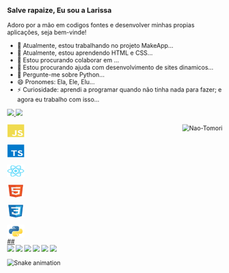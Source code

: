 ### Salve rapaize, Eu sou a Larissa
Adoro por a mão em codigos fontes e desenvolver minhas propias aplicações, seja bem-vinde! 
- 🔭 Atualmente, estou trabalhando no projeto MakeApp...
- 🌱 Atualmente, estou aprendendo HTML e CSS...
- 👯 Estou procurando colaborar em ...
- 🤔 Estou procurando ajuda com desenvolvimento de sites dinamicos...
- 💬 Pergunte-me sobre Python...
- 😄 Pronomes: Ela, Ele, Elu...
- ⚡ Curiosidade: aprendi a programar quando não tinha nada para fazer; e agora eu trabalho com isso...

 <div>
<a href="https://github.com/lari-ember">
  <img height="180em" src="https://github-readme-stats.vercel.app/api?username=lari-ember&show_icons=true&theme=dracula&include_all_commits=true&count_private=true"/>
  <img height="180em" src="https://github-readme-stats.vercel.app/api/top-langs/?username=lari-ember&layout=compact&langs_count=10&theme=dracula"/>
</div>
<div style="display: inline_block"><br>
  <img align="right" alt="Nao-Tomori" src="https://steamuserimages-a.akamaihd.net/ugc/863988638213548793/333939FBCCED98F126CD22DA440DD42290FFF756/?imw=5000&imh=5000&ima=fit&impolicy=Letterbox&imcolor=%23000000&letterbox=false">
  <img align="center" alt="lari-ember-Js" height="30" width="40" src="https://raw.githubusercontent.com/devicons/devicon/master/icons/javascript/javascript-plain.svg">
  <br/>
  <br/>
  <img align="center" alt="vinichan-Ts" height="30" width="40" src="https://raw.githubusercontent.com/devicons/devicon/master/icons/typescript/typescript-plain.svg">
  <br/><br/>
  <img align="center" alt="vinichan-React" height="30" width="40" src="https://raw.githubusercontent.com/devicons/devicon/master/icons/react/react-original.svg">
  <br/><br/>
  <img align="center" alt="vinichan-HTML" height="30" width="40" src="https://raw.githubusercontent.com/devicons/devicon/master/icons/html5/html5-original.svg">
  <br/><br/>
  <img align="center" alt="vinichan-CSS" height="30" width="40" src="https://raw.githubusercontent.com/devicons/devicon/master/icons/css3/css3-original.svg">
  <br/><br/>
  <img align="center" alt="vinichan-Python" height="30" width="40" src="https://raw.githubusercontent.com/devicons/devicon/master/icons/python/python-original.svg">
</div>
  ##
 
<div> 
  <a href="https://www.youtube.com/channel/UC71viO-CKNFcd1BmnvUNEnA" target="_blank"><img src="https://img.shields.io/badge/YouTube-FF0000?style=for-the-badge&logo=youtube&logoColor=white" target="_blank"></a>
  <a href="https://instagram.com/lari.ember/" target="_blank"><img src="https://img.shields.io/badge/-Instagram-%23E4405F?style=for-the-badge&logo=instagram&logoColor=white" target="_blank"></a>
 	<a href="https://www.twitch.tv/" target="_blank"><img src="https://img.shields.io/badge/Twitch-9146FF?style=for-the-badge&logo=twitch&logoColor=white" target="_blank"></a>
 <a href="" target="_blank"><img src="https://img.shields.io/badge/Discord-7289DA?style=for-the-badge&logo=discord&logoColor=white" target="_blank"></a> 
  <a href = "mailto:"><img src="https://img.shields.io/badge/-Gmail-%23333?style=for-the-badge&logo=gmail&logoColor=white" target="_blank"></a>
  <a href="https://www.linkedin.com/in/" target="_blank"><img src="https://img.shields.io/badge/-LinkedIn-%230077B5?style=for-the-badge&logo=linkedin&logoColor=white" target="_blank"></a> 

 ![Snake animation](https://github.com/lari-ember/lari-ember/blob/output/github-contribution-grid-snake.svg)
</div>
